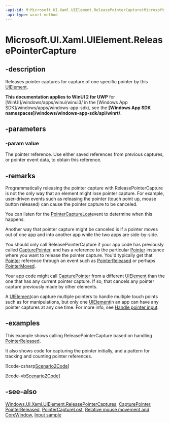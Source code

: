 ```yaml
---
-api-id: M:Microsoft.UI.Xaml.UIElement.ReleasePointerCapture(Microsoft.UI.Xaml.Input.Pointer)
-api-type: winrt method
---
```


<!-- Method syntax
public void ReleasePointerCapture(Windows.UI.Xaml.Input.Pointer value)
-->

# Microsoft.UI.Xaml.UIElement.ReleasePointerCapture

## -description

Releases pointer captures for capture of one specific pointer by this [UIElement](uielement.md).

**This documentation applies to WinUI 2 for UWP** for [WinUI]/windows/apps/winui/winui3/ in the [Windows App SDK]/windows/apps/windows-app-sdk/, see the **[Windows App SDK namespaces]/windows/windows-app-sdk/api/winrt/**.

## -parameters

### -param value

The pointer reference. Use either saved references from previous captures, or pointer event data, to obtain this reference.

## -remarks

Programmatically releasing the pointer capture with ReleasePointerCapture is not the only way that an element might lose pointer capture. For example, user-driven events such as releasing the pointer (touch point up, mouse button released) can cause the pointer capture to be canceled. 
<!--In this case you don't have to include any code in a  <xref targtype="event_winrt" rid="w_ui_xaml.uielement_pointerreleased"  xmlns:xsi="http://www.w3.org/2001/XMLSchema-instance">PointerReleased</xref> handler that explicitly calls <xref targtype="method_winrt" rid="w_ui_xaml.uielement_releasepointercapture">ReleasePointerCapture</xref>. Release of pointer capture will just happen implicitly because the pointer capture was canceled by a user-driven state change from the originating pointer device. -->
You can listen for the [PointerCaptureLost](uielement_pointercapturelost.md)event to determine when this happens.

Another way that pointer capture might be canceled is if a pointer moves out of one app and into another app while the two apps are side-by-side.

You should only call ReleasePointerCapture if your app code has previously called [CapturePointer](uielement_capturepointer_1027273898.md), and has a reference to the particular [Pointer](../microsoft.ui.xaml.input/pointer.md) instance where you want to release the pointer capture. You'd typically get that [Pointer](../microsoft.ui.xaml.input/pointer.md) reference through an event such as [PointerReleased](uielement_pointerreleased.md) or perhaps [PointerMoved](uielement_pointermoved.md).

Your app code might call [CapturePointer](uielement_capturepointer_1027273898.md) from a different [UIElement](uielement.md) than the one that has any current pointer capture. If so, that cancels any pointer capture previously made by other elements. 
<!--Again, you won't have to explicitly call <xref targtype="method_winrt" rid="w_ui_xaml.uielement_releasepointercapture"  xmlns:xsi="http://www.w3.org/2001/XMLSchema-instance">ReleasePointerCapture</xref>, release of pointer capture will just happen implicitly when another <xref targtype="class_winrt" rid="w_ui_xaml.uielement">UIElement</xref> calls <xref targtype="method_winrt" rid="w_ui_xaml.uielement_capturepointer">CapturePointer</xref>.-->
A [UIElement](uielement.md)can capture multiple pointers to handle multiple touch points such as for manipulations, but only one [UIElement](uielement.md)in an app can have any pointer captures at any one time. For more info, see [Handle pointer input](/windows/apps/design/input/handle-pointer-input).

## -examples

This example shows calling ReleasePointerCapture based on handling [PointerReleased](uielement_pointerreleased.md).
<!--You get this for free without a handler AFAIK. The real action of the handler is to clear the text field. Query out on why there's such emphasis on calling ReleasePointerCapture when by the time the pointer's released, the capture has already been canceled.-->
It also shows code for capturing the pointer initially, and a pattern for tracking and counting pointer references.

[!code-csharp[Scenario2Code](../microsoft.ui.xaml/code/input/csharp/Scenario2.xaml.cs#SnippetScenario2Code)]

[!code-vb[Scenario2Code](../microsoft.ui.xaml/code/input/vbnet/Scenario2.xaml.vb#SnippetScenario2Code)]

## -see-also

[Windows.UI.Xaml.UIElement.ReleasePointerCaptures](uielement_releasepointercaptures_190109337.md), [CapturePointer](uielement_capturepointer_1027273898.md), [PointerReleased](uielement_pointerreleased.md), [PointerCaptureLost](uielement_pointercapturelost.md), [Relative mouse movement and CoreWindow](/en-us/windows/uwp/gaming/relative-mouse-movement), [Input sample](https://github.com/microsoftarchive/msdn-code-gallery-microsoft/tree/master/Official%20Windows%20Platform%20Sample/Input%20XAML%20user%20input%20events%20sample)
